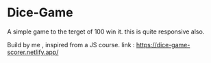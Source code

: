# Dice-Game

A simple game to the terget of 100 win it.
this is quite responsive also.

Build by me , inspired from a JS course.
link : https://dice-game-scorer.netlify.app/
